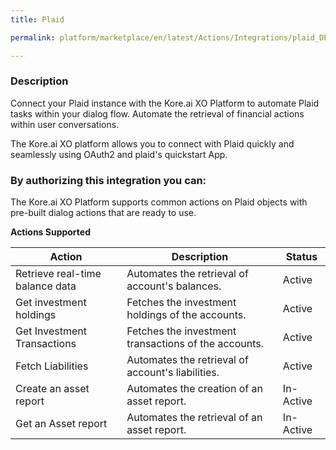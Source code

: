 ```yaml
---
title: Plaid

permalink: platform/marketplace/en/latest/Actions/Integrations/plaid_DESC

---
```


### Description

Connect your Plaid instance with the Kore.ai XO Platform to automate Plaid tasks within your dialog flow. Automate the retrieval of financial actions within user conversations. 

The Kore.ai XO platform allows you to connect with Plaid quickly and seamlessly using OAuth2 and plaid's quickstart App.

### By authorizing this integration you can:

The Kore.ai XO Platform supports common actions on Plaid objects with pre-built dialog actions that are ready to use. 
 
**Actions Supported**

| Action           | Description            | Status |
|------------------|------------------------|--------|
|Retrieve real-time balance data   |Automates the retrieval of account's balances.| Active |
|Get investment holdings  |Fetches the investment holdings of the accounts.| Active |
|Get Investment Transactions  |Fetches the investment transactions of the accounts.| Active |
|Fetch Liabilities |Automates the retrieval of account's liabilities.| Active |
|Create an asset report |Automates the creation of an asset report.| In-Active |
|Get an Asset report |Automates the retrieval of an asset report.| In-Active |
